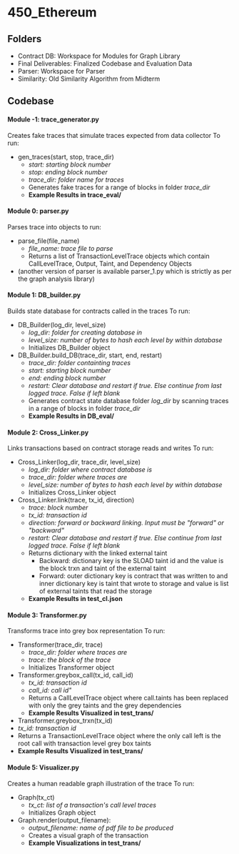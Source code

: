 # 450_Ethereum
## Folders
- Contract DB: Workspace for Modules for Graph Library
- Final Deliverables: Finalized Codebase and Evaluation Data
- Parser: Workspace for Parser
- Similarity: Old Similarity Algorithm from Midterm

## Codebase
#### Module -1: trace_generator.py
Creates fake traces that simulate traces expected from data collector
To run:
- gen_traces(start, stop, trace_dir)
  - *start: starting block number*
  - *stop: ending block number*
  - *trace_dir: folder name for traces*
  - Generates fake traces for a range of blocks in folder *trace_dir*
  - **Example Results in trace_eval/**
#### Module 0: parser.py
Parses trace into objects
to run:
- parse_file(file_name)
  - *file_name: trace file to parse*
  - Returns a list of TransactionLevelTrace objects which contain CallLevelTrace, Output, Taint, and Dependency Objects
- (another version of parser is available parser_1.py which is strictly as per the graph analysis library)
#### Module 1: DB_builder.py
Builds state database for contracts called in the traces
To run:
- DB_Builder(log_dir, level_size)
  - *log_dir: folder for creating database in*
  - *level_size: number of bytes to hash each level by within database*
  - Initializes DB_Builder object
- DB_Builder.build_DB(trace_dir, start, end, restart)
  - *trace_dir: folder containting traces*
  - *start: starting block number*
  - *end: ending block number*
  - *restart: Clear database and restart if true. Else continue from last logged trace. False if left blank*
  - Generates contract state database folder _log_dir_ by scanning traces in a range of blocks in folder *trace_dir*
  - **Example Results in DB_eval/**
#### Module 2: Cross_Linker.py
Links transactions based on contract storage reads and writes
To run:
- Cross_Linker(log_dir, trace_dir, level_size)
  - *log_dir: folder where contract database is*
  - *trace_dir: folder where traces are*
  - *level_size: number of bytes to hash each level by within database*
  - Initializes Cross_Linker object
- Cross_Linker.link(trace, tx_id, direction)
  - *trace: block number*
  - *tx_id: transaction id*
  - *direction: forward or backward linking. Input must be "forward" or "backward"*
  - *restart: Clear database and restart if true. Else continue from last logged trace. False if left blank*
  - Returns dictionary with the linked external taint
    - Backward: dictionary key is the SLOAD taint id and the value is the block trxn and taint of the external taint
    - Forward: outer dictionary key is contract that was written to and inner dictionary key is taint that wrote to storage and value is list of external taints that read the storage
  - **Example Results in test_cl.json**
#### Module 3: Transformer.py
Transforms trace into grey box representation
To run:
- Transformer(trace_dir, trace)
  - *trace_dir: folder where traces are*
  - *trace: the block of the trace*
  - Initializes Transformer object
- Transformer.greybox_call(tx_id, call_id)
  - *tx_id: transaction id*
  - *call_id: call id"*
  - Returns a CallLevelTrace object where call.taints has been replaced with only the grey taints and the grey dependencies
  - **Example Results Visualized in test_trans/**
 - Transformer.greybox_trxn(tx_id)
  - *tx_id: transaction id*
  - Returns a TransactionLevelTrace object where the only call left is the root call with transaction level grey box taints
  - **Example Results Visualized in test_trans/**
#### Module 5: Visualizer.py
Creates a human readable graph illustration of the trace
To run:
- Graph(tx_ct)
  - *tx_ct: list of a transaction's call level traces*
  - Initializes Graph object
- Graph.render(output_filename):
  - *output_filename: name of pdf file to be produced*
  - Creates a visual graph of the transaction
  - **Example Visualizations in test_trans/**


